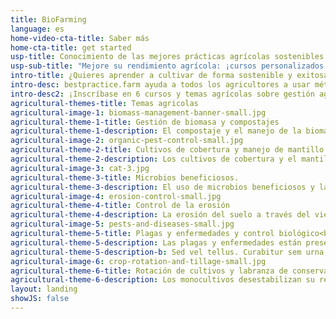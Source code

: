 ```yaml
---
title: BioFarming
language: es
home-video-cta-title: Saber más
home-cta-title: get started
usp-title: Conocimiento de las mejores prácticas agrícolas sostenibles.
usp-sub-title: "Mejore su rendimiento agrícola: ¡cursos personalizados para ayudarlo a crecer más estable y exitoso!"
intro-title: ¿Quieres aprender a cultivar de forma sostenible y exitosa?
intro-desc: bestpractice.farm ayuda a todos los agricultores a usar métodos efectivos y eficientes para administrar sus cultivos de una manera orgánica y sostenible.
intro-desc2: ¡Inscríbase en 6 cursos y temas agrícolas sobre gestión agrícola sostenible y benefíciese de videos explicativos, demostraciones de agricultores reales, pósteres y mucho más sobre cómo usar prácticas sostenibles en su granja!
agricultural-themes-title: Temas agricolas
agricultural-image-1: biomass-management-banner-small.jpg
agricultural-theme-1-title: Gestión de biomasa y compostajes
agricultural-theme-1-description: El compostaje y el manejo de la biomasa de residuos de cultivos y/o estiércol son fundamentales para la capacidad de retención de nutrientes y agua y para una vida saludable en el suelo.
agricultural-image-2: organic-pest-control-small.jpg
agricultural-theme-2-title: Cultivos de cobertura y manejo de mantillo 
agricultural-theme-2-description: Los cultivos de cobertura y el mantillo mantienen el suelo cubierto y, por lo tanto, lo mantienen húmedo y fértil. También evitan la erosión y como cultivos de cobertura leguminosos alimentan su suelo con nitrógeno adicional.
agricultural-image-3: cat-3.jpg
agricultural-theme-3-title: Microbios beneficiosos.
agricultural-theme-3-description: El uso de microbios beneficiosos y la producción de compost starter y de té de compost son prácticas importantes para una vida saludable en el suelo y una buena fertilidad del suelo.
agricultural-image-4: erosion-control-small.jpg
agricultural-theme-4-title: Control de la erosión
agricultural-theme-4-description: La erosión del suelo a través del viento o el agua degrada fuertemente la fertilidad del suelo y por lo tanto el valor del suelo. Aprende aquí lo que uno puede hacer al respecto.
agricultural-image-5: pests-and-diseases-small.jpg
agricultural-theme-5-title: Plagas y enfermedades y control biológico<br/><br/>
agricultural-theme-5-description: Las plagas y enfermedades están presentes en la mayoría de las granjas en todo el mundo, pero con medidas y prácticas simples se pueden reducir significativamente.<br/>
agricultural-theme-5-description-b: Sed vel tellus. Curabitur sem urna, consequat vel!
agricultural-image-6: crop-rotation-and-tillage-small.jpg
agricultural-theme-6-title: Rotación de cultivos y labranza de conservación
agricultural-theme-6-description: Los monocultivos desestabilizan su rendimiento y lixivia su suelo. Aprende sobre la elección correcta de la rotación de cultivos y cómo cultivar el suelo usando prácticas de labranza de conservación.
layout: landing
showJS: false
---
```


